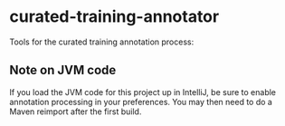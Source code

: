 # curated-training-annotator

Tools for the curated training annotation process:


## Note on JVM code

If you load the JVM code for this project up in IntelliJ, be sure to enable annotation
processing in your preferences. You may then need to do a Maven reimport after the first
build.